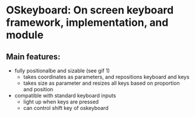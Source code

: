 # OSkeyboard: On screen keyboard framework, implementation, and module

## Main features:
  - fully positionalbe and sizable (see gif 1)
    - takes coordinates as parameters, and repositions keyboard and keys
    - takes size as parameter and resizes all keys based on proportion and position
  - compatible with standard keyboard inputs
    - light up when keys are pressed
    - can control shift key of oskeyboard
